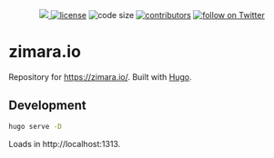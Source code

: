 <p align=center>
  <a href="https://github.com/gohugoio/hugo/releases/tag/v0.64.0" alt="Contributors">
    <img src="https://img.shields.io/static/v1?label=min-HUGO-version&message=0.64.0&color=f00&logo=hugo" />
  </a>

  <a href="https://github.com/ZimaraIO/zimara.io/blob/master/LICENSE">
    <img src="https://img.shields.io/github/license/ZimaraIO/zimara.io" alt="license"></a>

  <img src="https://img.shields.io/github/languages/code-size/ZimaraIO/zimara.io" alt="code size">

  <a href="https://github.com/ZimaraIO/zimara.io/graphs/contributors">
    <img src="https://img.shields.io/github/contributors/ZimaraIO/zimara.io" alt="contributors"></a>

  <a href="https://twitter.com/intent/follow?screen_name=ZimaraIO">
    <img src="https://img.shields.io/twitter/follow/ZimaraIO?style=social&logo=twitter"
      alt="follow on Twitter"></a>
</p>

# zimara.io
Repository for https://zimara.io/. Built with [Hugo](https://gohugo.io/).

## Development

```bash
hugo serve -D
```

Loads in http://localhost:1313.
